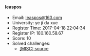 #### leaspos  

* Email: leaspos@163.com  
* University: ye ji da xue  
* Register Time: 2017-04-18 22:04:34  
* Register IP: 180.160.58.67  
* Score: 10  
* Solved challenges: 
  * [[MISC] source](https://github.com/SniperOJ/Challenges/blob/master/misc/source.json)  
